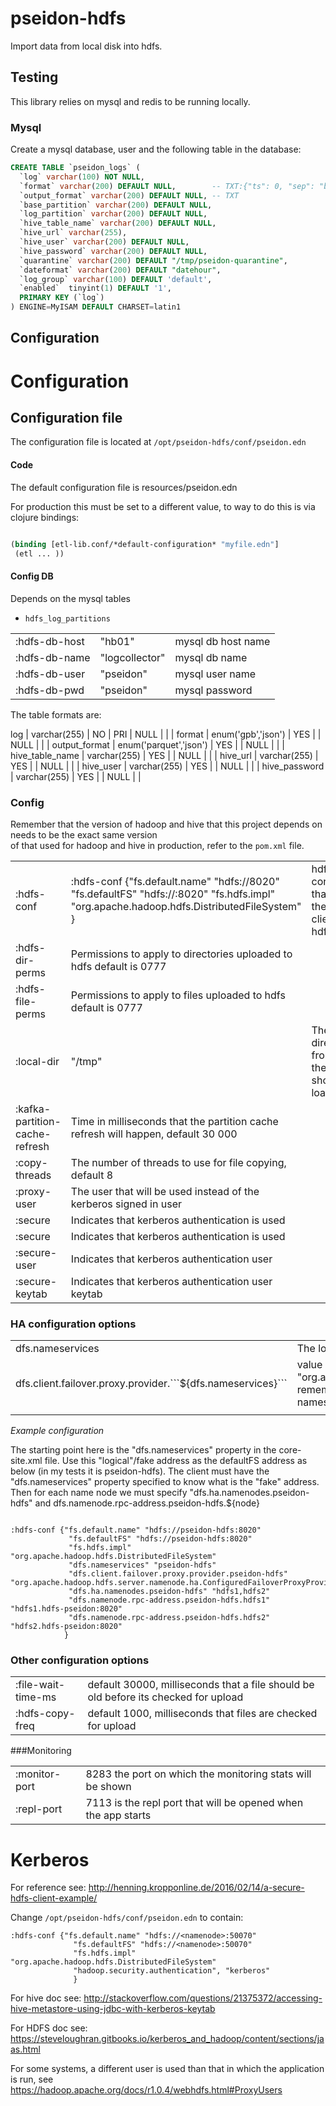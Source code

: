 # pseidon-hdfs

Import data from local disk into hdfs.

## Testing

This library relies on mysql and redis to be running locally.  

### Mysql

Create a mysql database, user and the following table in the database:

```sql
CREATE TABLE `pseidon_logs` (
  `log` varchar(100) NOT NULL,
  `format` varchar(200) DEFAULT NULL,        -- TXT:{"ts": 0, "sep": "byte1"}
  `output_format` varchar(200) DEFAULT NULL, -- TXT
  `base_partition` varchar(200) DEFAULT NULL,
  `log_partition` varchar(200) DEFAULT NULL,
  `hive_table_name` varchar(200) DEFAULT NULL,
  `hive_url` varchar(255),
  `hive_user` varchar(200) DEFAULT NULL,
  `hive_password` varchar(200) DEFAULT NULL,
  `quarantine` varchar(200) DEFAULT "/tmp/pseidon-quarantine",
  `dateformat` varchar(200) DEFAULT "datehour",
  `log_group` varchar(100) DEFAULT 'default',
  `enabled`  tinyint(1) DEFAULT '1',
  PRIMARY KEY (`log`)
) ENGINE=MyISAM DEFAULT CHARSET=latin1
```


## Configuration

# Configuration

## Configuration file

The configuration file is located at ```/opt/pseidon-hdfs/conf/pseidon.edn```

#### Code 
The default configuration file is resources/pseidon.edn  

For production this must be set to a different value, to way to do this is via clojure bindings:  

```clojure

(binding [etl-lib.conf/*default-configuration* "myfile.edn"]
 (etl ... ))
```

#### Config DB

Depends on the mysql tables

  * ```hdfs_log_partitions```
   
<table>
 <tr><td>:hdfs-db-host</td><td>"hb01"</td><td>mysql db host name</td></tr>
 <tr><td>:hdfs-db-name</td><td>"logcollector"</td><td>mysql db name</td></tr>
 <tr><td>:hdfs-db-user</td><td>"pseidon"</td><td>mysql user name</td></tr>
 <tr><td>:hdfs-db-pwd</td><td>"pseidon"</td><td>mysql password</td></tr>
</table>

The table formats are:

 log             | varchar(255)           | NO   | PRI | NULL    |       |
| format          | enum('gpb','json')     | YES  |     | NULL    |       |
| output_format   | enum('parquet','json') | YES  |     | NULL    |       |
| hive_table_name | varchar(255)           | YES  |     | NULL    |       |
| hive_url        | varchar(255)           | YES  |     | NULL    |       |
| hive_user       | varchar(255)           | YES  |     | NULL    |       |
| hive_password   | varchar(255)           | YES  |     | NULL    |       |


### Config

Remember that the version of hadoop and hive that this project depends on needs to be the exact same version  
of that used for hadoop and hive in production, refer to the ```pom.xml``` file.

<table>
 <tr><td>:hdfs-conf</td><td>
  :hdfs-conf {"fs.default.name" "hdfs://<namenode>8020"
              "fs.defaultFS" "hdfs://<namenode>:8020"
              "fs.hdfs.impl" "org.apache.hadoop.hdfs.DistributedFileSystem"
            } </td>

 <td>hdfs configuration that points the hadoop client to the hdfs cluster</td></tr>
 <tr><td>:hdfs-dir-perms</td><td>Permissions to apply to directories uploaded to hdfs default is 0777</td></tr>
 <tr><td>:hdfs-file-perms</td><td>Permissions to apply to files uploaded to hdfs default is 0777</td></tr>

 <tr><td>:local-dir</td><td>"/tmp"</td><td>The directory from which the data should be loaded from</td></tr>
 <tr><td>:kafka-partition-cache-refresh</td><td>Time in milliseconds that the partition cache refresh will happen, default 30 000</td></tr>
 <tr><td>:copy-threads</td><td>The number of threads to use for file copying, default 8</td></tr>
 <tr><td>:proxy-user</td><td>The user that will be used instead of the kerberos signed in user</td></tr>
 <tr><td>:secure</td><td>Indicates that kerberos authentication is used</td></tr>
 <tr><td>:secure</td><td>Indicates that kerberos authentication is used</td></tr>
 <tr><td>:secure-user</td><td>Indicates that kerberos authentication user</td></tr>
 <tr><td>:secure-keytab</td><td>Indicates that kerberos authentication user keytab</td></tr>
</table>

### HA configuration options

<table>
  <tr><td>dfs.nameservices</td><td>The logic name used</td></tr>

  <tr><td>dfs.client.failover.proxy.provider.```${dfs.nameservices}```</td><td>value should be "org.apache.hadoop.hdfs.server.namenode.ha.ConfiguredFailoverProxyProvider"
                                                                          remember to change ```${dfs.nameservices}``` for the value configured in the nameservices
                                                                    </td></tr>
  <tr><td></td><td></td></tr>

</table>


*Example configuration*

The starting point here is the "dfs.nameservices" property in the core-site.xml file.
Use this "logical"/fake address as the defaultFS address as below (in my tests it is pseidon-hdfs).
The client must have the "dfs.nameservices" property specified to know what is the "fake" address.
Then for each name node we must specify "dfs.ha.namenodes.pseidon-hdfs" and dfs.namenode.rpc-address.pseidon-hdfs.${node}

```

:hdfs-conf {"fs.default.name" "hdfs://pseidon-hdfs:8020"
             "fs.defaultFS" "hdfs://pseidon-hdfs:8020"
             "fs.hdfs.impl" "org.apache.hadoop.hdfs.DistributedFileSystem"
             "dfs.nameservices" "pseidon-hdfs"
             "dfs.client.failover.proxy.provider.pseidon-hdfs" "org.apache.hadoop.hdfs.server.namenode.ha.ConfiguredFailoverProxyProvider"
             "dfs.ha.namenodes.pseidon-hdfs" "hdfs1,hdfs2"
             "dfs.namenode.rpc-address.pseidon-hdfs.hdfs1" "hdfs1.hdfs-pseidon:8020"
             "dfs.namenode.rpc-address.pseidon-hdfs.hdfs2" "hdfs2.hdfs-pseidon:8020"
            }

```
### Other configuration options

<table>
<tr><td>:file-wait-time-ms</td><td>default 30000, milliseconds that a file should be old before its checked for upload</td></tr>
<tr><td>:hdfs-copy-freq</td><td>default 1000, milliseconds that files are checked for upload</td></tr>
</table>

###Monitoring

<table>
<tr><td>:monitor-port</td><td>8283 the port on which the monitoring stats will be shown</td></tr>
<tr><td>:repl-port</td><td>7113 is the repl port that will be opened when the app starts</td></tr>
</table>


# Kerberos

For reference see: http://henning.kropponline.de/2016/02/14/a-secure-hdfs-client-example/

Change ```/opt/pseidon-hdfs/conf/pseidon.edn``` to contain:


```
:hdfs-conf {"fs.default.name" "hdfs://<namenode>:50070"
              "fs.defaultFS" "hdfs://<namenode>:50070"
              "fs.hdfs.impl" "org.apache.hadoop.hdfs.DistributedFileSystem"
              "hadoop.security.authentication", "kerberos"
              }
```

For hive doc see: http://stackoverflow.com/questions/21375372/accessing-hive-metastore-using-jdbc-with-kerberos-keytab

For HDFS doc see: https://steveloughran.gitbooks.io/kerberos_and_hadoop/content/sections/jaas.html

For some systems, a different user is used than that in which the application is run, see https://hadoop.apache.org/docs/r1.0.4/webhdfs.html#ProxyUsers
